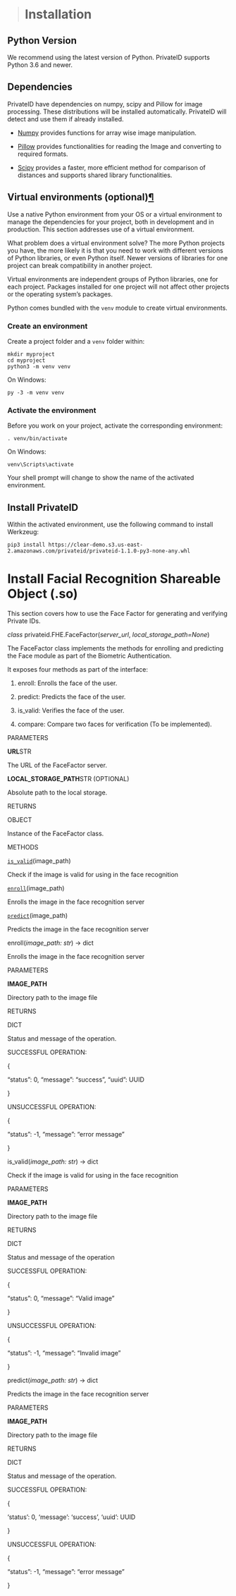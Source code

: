 > # Installation[](https://clear-demo.s3.us-east-2.amazonaws.com/privateid-sdkdocs/installation.html#installation "Permalink to this headline")

## Python Version[](https://clear-demo.s3.us-east-2.amazonaws.com/privateid-sdkdocs/installation.html#python-version "Permalink to this headline")

We recommend using the latest version of Python. PrivateID supports Python 3.6 and newer.

## Dependencies[](https://clear-demo.s3.us-east-2.amazonaws.com/privateid-sdkdocs/installation.html#dependencies "Permalink to this headline")

PrivateID have dependencies on numpy, scipy and Pillow for image processing. These distributions will be installed automatically. PrivateID will detect and use them if already installed.

-   [Numpy](https://pypi.org/project/numpy/)  provides functions for array wise image manipulation.
    
-   [Pillow](https://pypi.org/project/Pillow/)  provides functionalities for reading the Image and converting to required formats.
    
-   [Scipy](https://pypi.org/project/scipy/)  provides a faster, more efficient method for comparison of distances and supports shared library functionalities.
    

## Virtual environments (optional)[¶](https://clear-demo.s3.us-east-2.amazonaws.com/privateid-sdkdocs/installation.html#virtual-environments "Permalink to this headline")

Use a native Python environment from your OS or a virtual environment to manage the dependencies for your project, both in development and in production. This section addresses use of a virtual environment.

What problem does a virtual environment solve? The more Python projects you have, the more likely it is that you need to work with different versions of Python libraries, or even Python itself. Newer versions of libraries for one project can break compatibility in another project.

Virtual environments are independent groups of Python libraries, one for each project. Packages installed for one project will not affect other projects or the operating system’s packages.

Python comes bundled with the  `venv`  module to create virtual environments.

### Create an environment[](https://clear-demo.s3.us-east-2.amazonaws.com/privateid-sdkdocs/installation.html#create-an-environment "Permalink to this headline")

Create a project folder and a  `venv`  folder within:

    mkdir myproject
    cd myproject
    python3 -m venv venv

On Windows:

    py -3 -m venv venv

### Activate the environment[](https://clear-demo.s3.us-east-2.amazonaws.com/privateid-sdkdocs/installation.html#activate-the-environment "Permalink to this headline")

Before you work on your project, activate the corresponding environment:

    . venv/bin/activate

On Windows:

    venv\Scripts\activate

Your shell prompt will change to show the name of the activated environment.

## Install PrivateID[](https://clear-demo.s3.us-east-2.amazonaws.com/privateid-sdkdocs/installation.html#install-privateid "Permalink to this headline")

Within the activated environment, use the following command to install Werkzeug:

    pip3 install https://clear-demo.s3.us-east-2.amazonaws.com/privateid/privateid-1.1.0-py3-none-any.whl

# Install Facial Recognition Shareable Object (.so)[](https://clear-demo.s3.us-east-2.amazonaws.com/privateid-sdkdocs/FHE/FaceFactor.html#face-factor "Permalink to this headline")

This section covers how to use the Face Factor for generating and verifying Private IDs.

_class_ privateid.FHE.FaceFactor(_server_url_,  _local_storage_path=None_)[](https://clear-demo.s3.us-east-2.amazonaws.com/privateid-sdkdocs/FHE/FaceFactor.html#privateid.FHE.FaceFactor "Permalink to this definition")

The FaceFactor class implements the methods for enrolling and predicting the Face module as part of the Biometric Authentication.

It exposes four methods as part of the interface:

1.  enroll: Enrolls the face of the user.
    
2.  predict: Predicts the face of the user.
    
3.  is_valid: Verifies the face of the user.
    
4.  compare: Compare two faces for verification (To be implemented).
    

PARAMETERS

**URL**STR

The URL of the FaceFactor server.

**LOCAL_STORAGE_PATH**STR (OPTIONAL)

Absolute path to the local storage.

RETURNS

OBJECT

Instance of the FaceFactor class.

METHODS

[`is_valid`](https://clear-demo.s3.us-east-2.amazonaws.com/privateid-sdkdocs/FHE/FaceFactor.html#privateid.FHE.FaceFactor.is_valid "privateid.FHE.FaceFactor.is_valid")(image_path)

Check if the image is valid for using in the face recognition

[`enroll`](https://clear-demo.s3.us-east-2.amazonaws.com/privateid-sdkdocs/FHE/FaceFactor.html#privateid.FHE.FaceFactor.enroll "privateid.FHE.FaceFactor.enroll")(image_path)

Enrolls the image in the face recognition server

[`predict`](https://clear-demo.s3.us-east-2.amazonaws.com/privateid-sdkdocs/FHE/FaceFactor.html#privateid.FHE.FaceFactor.predict "privateid.FHE.FaceFactor.predict")(image_path)

Predicts the image in the face recognition server

enroll(_image_path:  str_)  →  dict[](https://clear-demo.s3.us-east-2.amazonaws.com/privateid-sdkdocs/FHE/FaceFactor.html#privateid.FHE.FaceFactor.enroll "Permalink to this definition")

Enrolls the image in the face recognition server

PARAMETERS

**IMAGE_PATH**

Directory path to the image file

RETURNS

DICT

Status and message of the operation.

SUCCESSFUL OPERATION:

{

“status”: 0, “message”: “success”, “uuid”: UUID

}

UNSUCCESSFUL OPERATION:

{

“status”: -1, “message”: “error message”

}

is_valid(_image_path:  str_)  →  dict[](https://clear-demo.s3.us-east-2.amazonaws.com/privateid-sdkdocs/FHE/FaceFactor.html#privateid.FHE.FaceFactor.is_valid "Permalink to this definition")

Check if the image is valid for using in the face recognition

PARAMETERS

**IMAGE_PATH**

Directory path to the image file

RETURNS

DICT

Status and message of the operation

SUCCESSFUL OPERATION:

{

“status”: 0, “message”: “Valid image”

}

UNSUCCESSFUL OPERATION:

{

“status”: -1, “message”: “Invalid image”

}

predict(_image_path:  str_)  →  dict[](https://clear-demo.s3.us-east-2.amazonaws.com/privateid-sdkdocs/FHE/FaceFactor.html#privateid.FHE.FaceFactor.predict "Permalink to this definition")

Predicts the image in the face recognition server

PARAMETERS

**IMAGE_PATH**

Directory path to the image file

RETURNS

DICT

Status and message of the operation.

SUCCESSFUL OPERATION:

{

‘status’: 0, ‘message’: ‘success’, ‘uuid’: UUID

}

UNSUCCESSFUL OPERATION:

{

“status”: -1, “message”: “error message”

}







